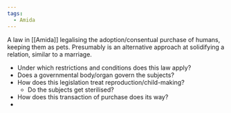 ```yaml
---
tags:
  - Amida
---
```

A law in [[Amida]] legalising the adoption/consentual purchase of humans, keeping them as pets. 
Presumably is an alternative approach at solidifying a relation, similar to a marriage. 

- Under which restrictions and conditions does this law apply?
- Does a governmental body/organ govern the subjects?
- How does this legislation treat reproduction/child-making?
	- Do the subjects get sterilised?
- How does this transaction of purchase does its way?
- 